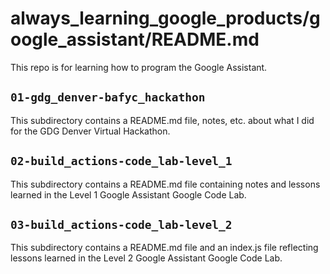 # always_learning_google_products/google_assistant/README.md

This repo is for learning how to program the Google Assistant.

## `01-gdg_denver-bafyc_hackathon`

This subdirectory contains a README.md file, notes, etc. about what I did for the GDG Denver Virtual Hackathon.

## `02-build_actions-code_lab-level_1`

This subdirectory contains a README.md file containing notes and lessons learned in the Level 1 Google Assistant
Google Code Lab.

## `03-build_actions-code_lab-level_2`

This subdirectory contains a README.md file and an index.js file reflecting lessons learned in the Level 2
Google Assistant Google Code Lab.

